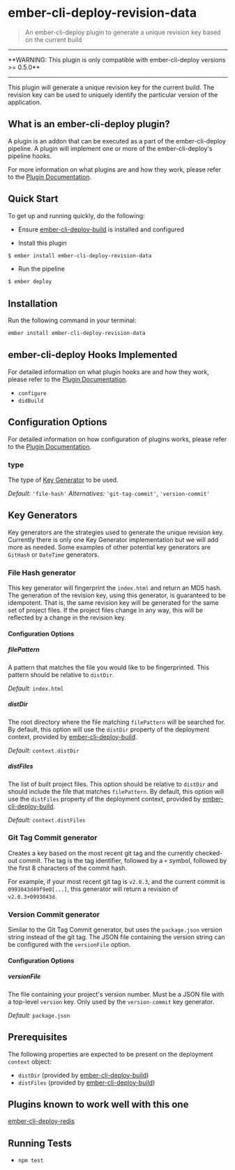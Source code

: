 # ember-cli-deploy-revision-data

> An ember-cli-deploy plugin to generate a unique revision key based on the current build

<hr/>
**WARNING: This plugin is only compatible with ember-cli-deploy versions >= 0.5.0**
<hr/>

This plugin will generate a unique revision key for the current build. The revision key can be used to uniquely identify the particular version of the application.

## What is an ember-cli-deploy plugin?

A plugin is an addon that can be executed as a part of the ember-cli-deploy pipeline. A plugin will implement one or more of the ember-cli-deploy's pipeline hooks.

For more information on what plugins are and how they work, please refer to the [Plugin Documentation][1].

## Quick Start
To get up and running quickly, do the following:

- Ensure [ember-cli-deploy-build][2] is installed and configured

- Install this plugin

```bash
$ ember install ember-cli-deploy-revision-data
```

- Run the pipeline

```bash
$ ember deploy
```

## Installation
Run the following command in your terminal:

```bash
ember install ember-cli-deploy-revision-data
```

## ember-cli-deploy Hooks Implemented

For detailed information on what plugin hooks are and how they work, please refer to the [Plugin Documentation][1].

- `configure`
- `didBuild`

## Configuration Options

For detailed information on how configuration of plugins works, please refer to the [Plugin Documentation][1].

### type

The type of [Key Generator](#key-generators) to be used.

*Default:* `'file-hash'`
*Alternatives:* `'git-tag-commit'`, `'version-commit'`

## Key Generators

Key generators are the strategies used to generate the unique revision key. Currently there is only one Key Generator implementation but we will add more as needed. Some examples of other potential key generators are `GitHash` or `DateTime` generators.

### File Hash generator

This key generator will fingerprint the `index.html` and return an MD5 hash. The generation of the revision key, using this generator, is guaranteed to be idempotent. That is, the same revision key will be generated for the same set of project files. If the project files change in any way, this will be reflected by a change in the revision key.

#### Configuration Options

##### filePattern

A pattern that matches the file you would like to be fingerprinted. This pattern should be relative to `distDir`.

*Default:* `index.html`

##### distDir

The root directory where the file matching `filePattern` will be searched for. By default, this option will use the `distDir` property of the deployment context, provided by [ember-cli-deploy-build][2].

*Default:* `context.distDir`

##### distFiles

The list of built project files. This option should be relative to `distDir` and should include the file that matches `filePattern`. By default, this option will use the `distFiles` property of the deployment context, provided by [ember-cli-deploy-build][2].

*Default:* `context.distFiles`

### Git Tag Commit generator

Creates a key based on the most recent git tag and the currently checked-out commit. The tag is the tag identifier, followed by a `+` symbol, followed by the first 8 characters of the commit hash.

For example, if your most recent git tag is `v2.0.3`, and the current commit is `0993043d49f9e0[...]`, this generator will return a revision of `v2.0.3+0993043d`.

### Version Commit generator

Similar to the Git Tag Commit generator, but uses the `package.json` version string instead of the git tag. The JSON file containing the version string can be configured with the `versionFile` option.

#### Configuration Options

##### versionFile

The file containing your project's version number. Must be a JSON file with a top-level `version` key. Only used by the `version-commit` key generator.

*Default:* `package.json`

## Prerequisites

The following properties are expected to be present on the deployment `context` object:

- `distDir`   (provided by [ember-cli-deploy-build][2])
- `distFiles` (provided by [ember-cli-deploy-build][2])

## Plugins known to work well with this one

[ember-cli-deploy-redis](https://github.com/zapnito/ember-cli-deploy-redis)

## Running Tests

- `npm test`

[1]: http://ember-cli.github.io/ember-cli-deploy/plugins "Plugin Documentation"
[2]: https://github.com/zapnito/ember-cli-deploy-build "ember-cli-deploy-build"
[3]: https://github.com/ember-cli/ember-cli-deploy "ember-cli-deploy"
